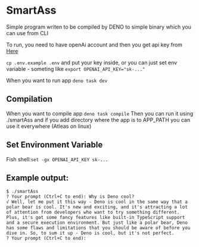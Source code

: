 SmartAss
====

Simple program writen to be compiled by DENO to simple binary which you can use from CLI

To run, you need to have openAi account and then you get api key from [Here](https://platform.openai.com/account/api-keys)

`cp .env.example .env` and put your key inside, or you can just set env variable - someting like `export OPENAI_API_KEY="sk-..."`

When you want to run app `deno task dev`

Compilation
---
When you want to compile app `deno task compile`
Then you can run it using ./smartAss and if you add directory where the app is to APP_PATH you can use it everywhere (Atleas on linux)

Set Environment Variable
----
Fish shell:`set -gx OPENAI_API_KEY sk-...`

Example output:
---
```
$ ./smartAss
? Your prompt (Ctrl+C to end): Why is Deno cool?
√ Well, let me put it this way - Deno is cool in the same way that a polar bear is cool. It's new and exciting, and it's attracting a lot of attention from developers who want to try something different. Plus, it's got some fancy features like built-in TypeScript support and a secure execution environment. But just like a polar bear, Deno has some flaws and limitations that you should be aware of before you dive in. So, to sum it up - Deno is cool, but it's not perfect.
? Your prompt (Ctrl+C to end): 
```
